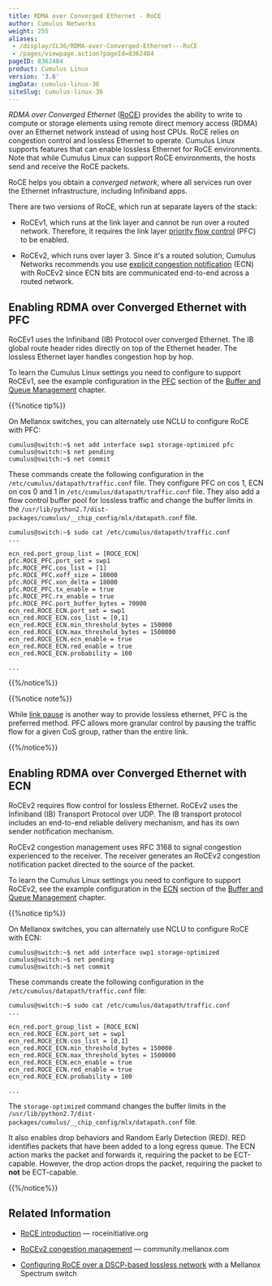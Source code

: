 ```yaml
---
title: RDMA over Converged Ethernet - RoCE
author: Cumulus Networks
weight: 255
aliases:
 - /display/CL36/RDMA-over-Converged-Ethernet---RoCE
 - /pages/viewpage.action?pageId=8362484
pageID: 8362484
product: Cumulus Linux
version: '3.6'
imgData: cumulus-linux-36
siteSlug: cumulus-linux-36
---
```

*RDMA over Converged Ethernet*
([RoCE](https://en.wikipedia.org/wiki/RDMA_over_Converged_Ethernet))
provides the ability to write to compute or storage elements using
remote direct memory access (RDMA) over an Ethernet network instead of
using host CPUs. RoCE relies on congestion control and lossless Ethernet
to operate. Cumulus Linux supports features that can enable lossless
Ethernet for RoCE environments. Note that while Cumulus Linux can
support RoCE environments, the hosts send and receive the RoCE packets.

RoCE helps you obtain a *converged network*, where all services run over
the Ethernet infrastructure, including Infiniband apps.

There are two versions of RoCE, which run at separate layers of the
stack:

  - RoCEv1, which runs at the link layer and cannot be run over a routed
    network. Therefore, it requires the link layer [priority flow
    control](Buffer-and-Queue-Management.html#src-8362498_BufferandQueueManagement-pfc)
    (PFC) to be enabled.

  - RoCEv2, which runs over layer 3. Since it's a routed solution,
    Cumulus Networks recommends you use [explicit congestion
    notification](Buffer-and-Queue-Management.html#src-8362498_BufferandQueueManagement-ecn)
    (ECN) with RoCEv2 since ECN bits are communicated end-to-end across
    a routed network.

## <span>Enabling RDMA over Converged Ethernet with PFC</span>

RoCEv1 uses the Infiniband (IB) Protocol over converged Ethernet. The IB
global route header rides directly on top of the Ethernet header. The
lossless Ethernet layer handles congestion hop by hop.

To learn the Cumulus Linux settings you need to configure to support
RoCEv1, see the example configuration in the
[PFC](Buffer-and-Queue-Management.html#src-8362498_BufferandQueueManagement-pfc)
section of the [Buffer and Queue
Management](/version/cumulus-linux-36/Layer-1-and-Switch-Ports/Buffer-and-Queue-Management/)
chapter.

{{%notice tip%}}

On Mellanox switches, you can alternately use NCLU to configure RoCE
with PFC:

    cumulus@switch:~$ net add interface swp1 storage-optimized pfc
    cumulus@switch:~$ net pending
    cumulus@switch:~$ net commit

These commands create the following configuration in the
`/etc/cumulus/datapath/traffic.conf` file. They configure PFC on cos 1,
ECN on cos 0 and 1 in `/etc/cumulus/datapath/traffic.conf` file. They
also add a flow control buffer pool for lossless traffic and change the
buffer limits in the
`/usr/lib/python2.7/dist-packages/cumulus/__chip_config/mlx/datapath.conf`
file.

    cumulus@switch:~$ sudo cat /etc/cumulus/datapath/traffic.conf
    ...
     
    ecn_red.port_group_list = [ROCE_ECN]
    pfc.ROCE_PFC.port_set = swp1
    pfc.ROCE_PFC.cos_list = [1]
    pfc.ROCE_PFC.xoff_size = 18000
    pfc.ROCE_PFC.xon_delta = 18000
    pfc.ROCE_PFC.tx_enable = true
    pfc.ROCE_PFC.rx_enable = true
    pfc.ROCE_PFC.port_buffer_bytes = 70000
    ecn_red.ROCE_ECN.port_set = swp1
    ecn_red.ROCE_ECN.cos_list = [0,1]
    ecn_red.ROCE_ECN.min_threshold_bytes = 150000
    ecn_red.ROCE_ECN.max_threshold_bytes = 1500000
    ecn_red.ROCE_ECN.ecn_enable = true
    ecn_red.ROCE_ECN.red_enable = true
    ecn_red.ROCE_ECN.probability = 100
     
    ...

{{%/notice%}}

{{%notice note%}}

While [link
pause](Buffer-and-Queue-Management.html#src-8362498_BufferandQueueManagement-pause)
is another way to provide lossless ethernet, PFC is the preferred
method. PFC allows more granular control by pausing the traffic flow for
a given CoS group, rather than the entire link.

{{%/notice%}}

## <span>Enabling RDMA over Converged Ethernet with ECN</span>

RoCEv2 requires flow control for lossless Ethernet. RoCEv2 uses the
Infiniband (IB) Transport Protocol over UDP. The IB transport protocol
includes an end-to-end reliable delivery mechanism, and has its own
sender notification mechanism.

RoCEv2 congestion management uses RFC 3168 to signal congestion
experienced to the receiver. The receiver generates an RoCEv2 congestion
notification packet directed to the source of the packet.

To learn the Cumulus Linux settings you need to configure to support
RoCEv2, see the example configuration in the
[ECN](Buffer-and-Queue-Management.html#src-8362498_BufferandQueueManagement-ecn)
section of the [Buffer and Queue
Management](/version/cumulus-linux-36/Layer-1-and-Switch-Ports/Buffer-and-Queue-Management/)
chapter.

{{%notice tip%}}

On Mellanox switches, you can alternately use NCLU to configure RoCE
with ECN:

    cumulus@switch:~$ net add interface swp1 storage-optimized
    cumulus@switch:~$ net pending
    cumulus@switch:~$ net commit

These commands create the following configuration in the
`/etc/cumulus/datapath/traffic.conf` file:

    cumulus@switch:~$ sudo cat /etc/cumulus/datapath/traffic.conf
    ...
     
    ecn_red.port_group_list = [ROCE_ECN]
    ecn_red.ROCE_ECN.port_set = swp1
    ecn_red.ROCE_ECN.cos_list = [0,1]
    ecn_red.ROCE_ECN.min_threshold_bytes = 150000
    ecn_red.ROCE_ECN.max_threshold_bytes = 1500000
    ecn_red.ROCE_ECN.ecn_enable = true
    ecn_red.ROCE_ECN.red_enable = true
    ecn_red.ROCE_ECN.probability = 100
     
    ...

The `storage-optimized` command changes the buffer limits in the
`/usr/lib/python2.7/dist-packages/cumulus/__chip_config/mlx/datapath.conf`
file.

It also enables drop behaviors and Random Early Detection (RED). RED
identifies packets that have been added to a long egress queue. The ECN
action marks the packet and forwards it, requiring the packet to be
ECT-capable. However, the drop action drops the packet, requiring the
packet to **not** be ECT-capable.

{{%/notice%}}

## <span>Related Information</span>

  - [RoCE
    introduction](http://www.roceinitiative.org/roce-introduction/) —
    roceinitiative.org

  - [RoCEv2 congestion
    management](https://community.mellanox.com/docs/DOC-2321) —
    community.mellanox.com

  - [Configuring RoCE over a DSCP-based lossless
    network](https://community.mellanox.com/docs/DOC-2884) with a
    Mellanox Spectrum switch

<article id="html-search-results" class="ht-content" style="display: none;">

</article>

<footer id="ht-footer">

</footer>
